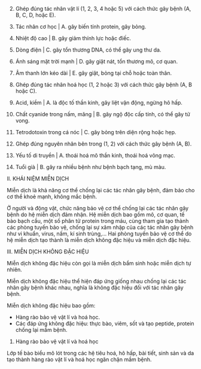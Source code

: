 2. Ghép đúng tác nhân vật lí (1, 2, 3, 4 hoặc 5) với cách thức gây bệnh (A, B, C, D, hoặc E).

1. Tác nhân cơ học | A. gây biến tính protein, gây bỏng.
2. Nhiệt độ cao | B. gây giảm thính lực hoặc điếc.
3. Dòng điện | C. gây tổn thương DNA, có thể gây ung thư da.
4. Ánh sáng mặt trời mạnh | D. gây giật nát, tổn thương mô, cơ quan.
5. Âm thanh lớn kéo dài | E. gây giật, bỏng tại chỗ hoặc toàn thân.

3. Ghép đúng tác nhân hoá học (1, 2 hoặc 3) với cách thức gây bệnh (A, B hoặc C).

1. Acid, kiềm | A. là độc tố thần kinh, gây liệt vận động, ngừng hô hấp.
2. Chất cyanide trong nấm, măng | B. gây ngộ độc cấp tính, có thể gây tử vong.
3. Tetrodotoxin trong cá nóc | C. gây bỏng trên diện rộng hoặc hẹp.

4. Ghép đúng nguyên nhân bên trong (1, 2) với cách thức gây bệnh (A, B).

1. Yếu tố di truyền | A. thoái hoá mô thần kinh, thoái hoá võng mạc.
2. Tuổi già | B. gây ra nhiều bệnh như bệnh bạch tạng, mù màu.

II. KHÁI NIỆM MIỄN DỊCH

Miễn dịch là khả năng cơ thể chống lại các tác nhân gây bệnh, đảm bảo cho cơ thể khoẻ mạnh, không mắc bệnh.

Ở người và động vật, chức năng bảo vệ cơ thể chống lại các tác nhân gây bệnh do hệ miễn dịch đảm nhận. Hệ miễn dịch bao gồm mô, cơ quan, tế bào bạch cầu, một số phân tử protein trong máu, cùng tham gia tạo thành các phòng tuyến bảo vệ, chống lại sự xâm nhập của các tác nhân gây bệnh như vi khuẩn, virus, nấm, kí sinh trùng,... Hai phòng tuyến bảo vệ cơ thể do hệ miễn dịch tạo thành là miễn dịch không đặc hiệu và miễn dịch đặc hiệu.

III. MIỄN DỊCH KHÔNG ĐẶC HIỆU

Miễn dịch không đặc hiệu còn gọi là miễn dịch bẩm sinh hoặc miễn dịch tự nhiên.

Miễn dịch không đặc hiệu thể hiện đáp ứng giống nhau chống lại các tác nhân gây bệnh khác nhau, nghĩa là không đặc hiệu đối với tác nhân gây bệnh.

Miễn dịch không đặc hiệu bao gồm:
- Hàng rào bảo vệ vật lí và hoá học.
- Các đáp ứng không đặc hiệu: thực bào, viêm, sốt và tạo peptide, protein chống lại mầm bệnh.

1. Hàng rào bảo vệ vật lí và hoá học

Lớp tế bào biểu mô lót trong các hệ tiêu hoá, hô hấp, bài tiết, sinh sản và da tạo thành hàng rào vật lí và hoá học ngăn chặn mầm bệnh.